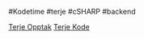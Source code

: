 #Kodetime #terje #cSHARP #backend 

[Terje Opptak](https://photos.google.com/share/AF1QipM6w8ROlyRvE9D4MLWZAfAdCanY25enYTrXs1gQHmk_AJuzRButXuyP7BnMr3Tp6A?key=TlAwMTE2YzU1eXJlQnliSkpGdEZkcERxOGFmbVFR)
[Terje Kode](https://github.com/GetAcademy/SomeMoreOoAndThenSomeBackend)

